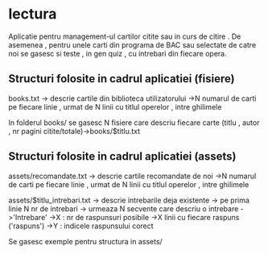 # lectura

Aplicatie pentru management-ul cartilor citite sau in curs de citire . De asemenea , pentru unele carti din programa de BAC sau selectate de catre noi se gasesc si teste , in gen quiz , cu intrebari din fiecare opera. 

## Structuri folosite in cadrul aplicatiei (fisiere)

books.txt -> descrie cartile din biblioteca utilizatorului
          ->N numarul de carti pe fiecare linie , urmat de N linii cu titlul operelor , intre ghilimele

In folderul books/ se gasesc N fisiere care descriu fiecare carte (titlu , autor , nr pagini citite/totale)->books/$titlu.txt

## Structuri folosite in cadrul aplicatiei (assets)

assets/recomandate.txt -> descrie cartile recomandate de noi
          ->N numarul de carti pe fiecare linie , urmat de N linii cu titlul operelor , intre ghilimele
                  
assets/$titlu_intrebari.txt -> descrie intrebarile deja existente 
                            -> pe prima linie N nr de intrebari
                            -> urmeaza N secvente care descriu o intrebare
                              ->'Intrebare'
                              ->X : nr de raspunsuri posibile
                                ->X linii cu fiecare raspuns ('raspuns')
                              ->Y : indicele raspunsului corect

Se gasesc exemple pentru structura in assets/


